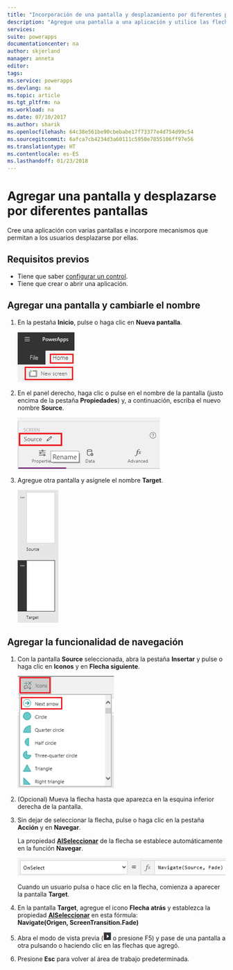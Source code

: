 ```yaml
---
title: "Incorporación de una pantalla y desplazamiento por diferentes pantallas | Microsoft Docs"
description: "Agregue una pantalla a una aplicación y utilice las flechas Siguiente y Atrás para desplazarse por diferentes pantallas en PowerApps."
services: 
suite: powerapps
documentationcenter: na
author: skjerland
manager: anneta
editor: 
tags: 
ms.service: powerapps
ms.devlang: na
ms.topic: article
ms.tgt_pltfrm: na
ms.workload: na
ms.date: 07/10/2017
ms.author: sharik
ms.openlocfilehash: 64c38e561be90cbebabe17f73377e4d754d99c54
ms.sourcegitcommit: 6afca7cb4234d3a60111c5950e7855106ff97e56
ms.translationtype: HT
ms.contentlocale: es-ES
ms.lasthandoff: 01/23/2018
---
```

# <a name="add-a-screen-and-navigate-between-screens"></a>Agregar una pantalla y desplazarse por diferentes pantallas
Cree una aplicación con varias pantallas e incorpore mecanismos que permitan a los usuarios desplazarse por ellas.

## <a name="prerequisites"></a>Requisitos previos
* Tiene que saber [configurar un control](add-configure-controls.md).
* Tiene que crear o abrir una aplicación.

## <a name="add-and-rename-a-screen"></a>Agregar una pantalla y cambiarle el nombre
1. En la pestaña **Inicio**, pulse o haga clic en **Nueva pantalla**.

    ![Opción Agregar pantalla de la pestaña Inicio](./media/add-screen-context-variables/add-screen.png)

2. En el panel derecho, haga clic o pulse en el nombre de la pantalla (justo encima de la pestaña **Propiedades**) y, a continuación, escriba el nuevo nombre **Source**.

    ![Cambie el nombre de la pantalla predeterminada](./media/add-screen-context-variables/name-source-screen.png)

3. Agregue otra pantalla y asígnele el nombre **Target**.

    ![Dos pantallas en la barra de navegación izquierda](./media/add-screen-context-variables/two-screens-in-nav.png)

## <a name="add-navigation"></a>Agregar la funcionalidad de navegación
1. Con la pantalla **Source** seleccionada, abra la pestaña **Insertar** y pulse o haga clic en **Iconos** y en **Flecha siguiente**.  

    ![Opción Formas de la pestaña Insertar](./media/add-screen-context-variables/add-next-arrow.png)

2. (Opcional) Mueva la flecha hasta que aparezca en la esquina inferior derecha de la pantalla.

3. Sin dejar de seleccionar la flecha, pulse o haga clic en la pestaña **Acción** y en **Navegar**.

    La propiedad **[AlSeleccionar](controls/properties-core.md)** de la flecha se establece automáticamente en la función **Navegar**.  

    ![Propiedad AlSeleccionar establecida en la función Navegar](./media/add-screen-context-variables/onselect-default.png)

    Cuando un usuario pulsa o hace clic en la flecha, comienza a aparecer la pantalla **Target**.

4. En la pantalla **Target**, agregue el icono **Flecha atrás** y establezca la propiedad **[AlSeleccionar](controls/properties-core.md)** en esta fórmula:
   <br>**Navigate(Origen, ScreenTransition.Fade)**

5. Abra el modo de vista previa (![](./media/add-screen-context-variables/preview.png) o presione F5) y pase de una pantalla a otra pulsando o haciendo clic en las flechas que agregó.

6. Presione **Esc** para volver al área de trabajo predeterminada.
